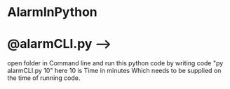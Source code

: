 # AlarmInPython

# @alarmCLI.py --> 
open folder in Command line and run this python code by writing code "py alarmCLI.py 10"
here 10 is Time in minutes Which needs to be supplied on the time of running code.
